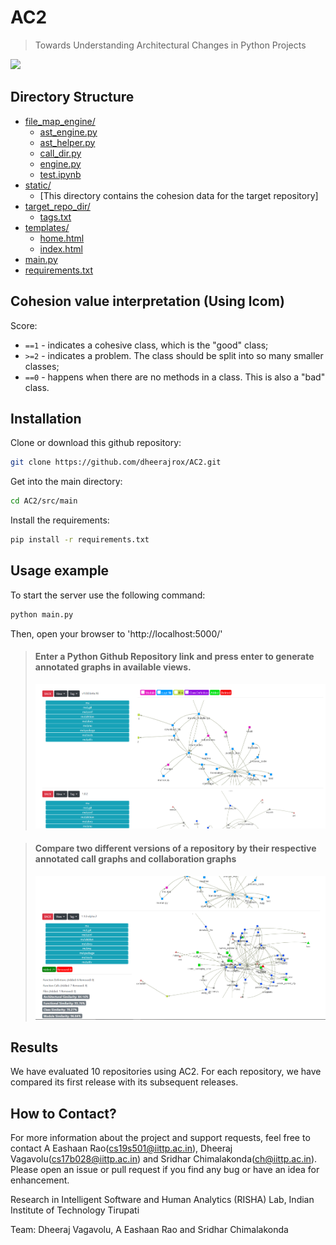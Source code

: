 # AC2

> Towards Understanding Architectural Changes in Python Projects

![](landing_page.png)

## Directory Structure

- [file_map_engine/](.src\main\file_map_engine)
  - [ast_engine.py](.src\main\file_map_engine\ast_engine.py)
  - [ast_helper.py](.src\main\file_map_engine\ast_helper.py)
  - [call_dir.py](.src\main\file_map_engine\call_dir.py)
  - [engine.py](.src\main\file_map_engine\engine.py)
  - [test.ipynb](.src\main\file_map_engine\test.ipynb)
- [static/](.src\main\static)
  - [This directory contains the cohesion data for the target repository]
- [target_repo_dir/](.src\main\target_repo_dir)
  - [tags.txt](.src\main\target_repo_dir\tags.txt)
- [templates/](.src\main\templates)
  - [home.html](.src\main\templates\home.html)
  - [index.html](.src\main\templates\index.html)
- [main.py](.src\main\main.py)
- [requirements.txt](.src\main\requirements.txt)

## Cohesion value interpretation (Using lcom)

Score:

- `==1` - indicates a cohesive class, which is the "good" class;
- `>=2` - indicates a problem. The class should be split into so many smaller classes;
- `==0` - happens when there are no methods in a class. This is also a "bad" class.

## Installation

Clone or download this github repository:

```sh
git clone https://github.com/dheerajrox/AC2.git
```

Get into the main directory:

```sh
cd AC2/src/main
```

Install the requirements:

```sh
pip install -r requirements.txt
```

## Usage example

To start the server use the following command:

```sh
python main.py
```

Then, open your browser to 'http://localhost:5000/'

> #### Enter a Python Github Repository link and press enter to generate annotated graphs in available views.
>
> ![](demo_image_0.png)

> #### Compare two different versions of a repository by their respective annotated call graphs and collaboration graphs
>
> ![](demo_image_last.png)


## Results
We have evaluated 10 repositories using AC2. For each repository, we have compared its first release with its subsequent releases.


## How to Contact?

For more information about the project and support requests, feel free to contact A Eashaan Rao(cs19s501@iittp.ac.in), Dheeraj Vagavolu(cs17b028@iittp.ac.in) and Sridhar Chimalakonda(ch@iittp.ac.in). Please open an issue or pull request if you find any bug or have an idea for enhancement.


Research in Intelligent Software and Human Analytics (RISHA) Lab, Indian Institute of Technology Tirupati

Team:
Dheeraj Vagavolu, A Eashaan Rao and Sridhar Chimalakonda
